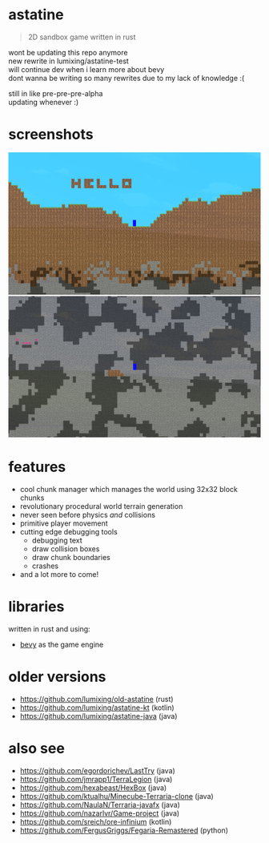 # astatine
> 2D sandbox game written in rust

wont be updating this repo anymore  
new rewrite in lumixing/astatine-test  
will continue dev when i learn more about bevy  
dont wanna be writing so many rewrites due to my lack of knowledge :(

still in like pre-pre-pre-alpha  
updating whenever :)

# screenshots
![surface](assets/screenshots/surface.png)
![caves](assets/screenshots/caves.png)

# features
- cool chunk manager which manages the world using 32x32 block chunks
- revolutionary procedural world terrain generation
- never seen before physics *and* collisions
- primitive player movement
- cutting edge debugging tools
    - debugging text
    - draw collision boxes
    - draw chunk boundaries
    - crashes
- and a lot more to come!

# libraries
written in rust and using:
- [bevy](https://bevyengine.org/) as the game engine

# older versions
- https://github.com/lumixing/old-astatine (rust)
- https://github.com/lumixing/astatine-kt (kotlin)
- https://github.com/lumixing/astatine-java (java)

# also see
- https://github.com/egordorichev/LastTry (java)
- https://github.com/jmrapp1/TerraLegion (java)
- https://github.com/hexabeast/HexBox (java)
- https://github.com/ktualhu/Minecube-Terraria-clone (java)
- https://github.com/NaulaN/Terraria-javafx (java)
- https://github.com/nazarlvr/Game-project (java)
- https://github.com/sreich/ore-infinium (kotlin)
- https://github.com/FergusGriggs/Fegaria-Remastered (python)
